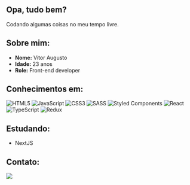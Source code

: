 ## Opa, tudo bem?

Codando algumas coisas no meu tempo livre.

## Sobre mim:
* **Nome:** Vitor Augusto
* **Idade:** 23 anos
* **Role:** Front-end developer

## Conhecimentos em:
![HTML5](https://img.shields.io/badge/html5-%23E34F26.svg?style=for-the-badge&logo=html5&logoColor=white)
![JavaScript](https://img.shields.io/badge/javascript-%23323330.svg?style=for-the-badge&logo=javascript&logoColor=%23F7DF1E)
![CSS3](https://img.shields.io/badge/css3-%231572B6.svg?style=for-the-badge&logo=css3&logoColor=white)
![SASS](https://img.shields.io/badge/SASS-hotpink.svg?style=for-the-badge&logo=SASS&logoColor=white)
![Styled Components](https://img.shields.io/badge/styled--components-DB7093?style=for-the-badge&logo=styled-components&logoColor=white)
![React](https://img.shields.io/badge/react-%2320232a.svg?style=for-the-badge&logo=react&logoColor=%2361DAFB)
![TypeScript](https://img.shields.io/badge/typescript-%23007ACC.svg?style=for-the-badge&logo=typescript&logoColor=white)
![Redux](https://img.shields.io/badge/redux-%23593d88.svg?style=for-the-badge&logo=redux&logoColor=white)


## Estudando:

* NextJS

## Contato:

<a target='_blank' href="https://www.linkedin.com/in/vitorgasparhu/">
    <img src="https://img.shields.io/badge/LinkedIn-0077B5?style=for-the-badge&logo=linkedin&logoColor=white">
</a>

